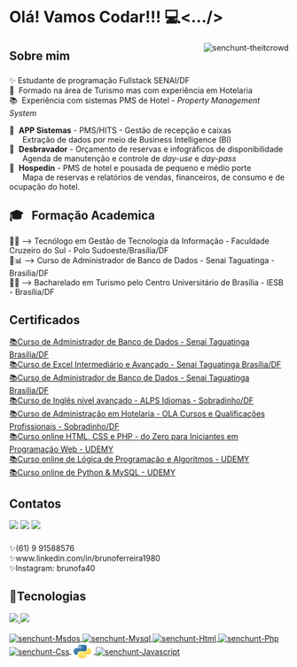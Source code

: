 
# Olá! Vamos Codar!!! 💻<.../>
 <img align="right" alt="senchunt-theitcrowd" 
    src="https://drive.google.com/file/d/1a-eqg9ce88VUxFlonwrrIYHaVwtD7sAT/view?usp=drive_link">
###
<h2 align="left">Sobre mim</h2>

###

<p align="left">✨ Estudante de programação Fullstack SENAI/DF <br>
  🎯&nbsp Formado na área de Turismo mas com experiência em Hotelaria <br>
  📚&nbsp Experiência com sistemas PMS de Hotel - <i>Property Management System</i></p>
  🎲&nbsp <b>APP Sistemas</b> - PMS/HITS - Gestão de recepção e caixas<br>
  &nbsp &nbsp &nbsp Extração de dados por meio de Business Intelligence (BI)<br>
  🎲&nbsp <b>Desbravador</b> - Orçamento de reservas e infográficos de disponibilidade<br>
  &nbsp &nbsp &nbsp Agenda de manutenção e controle de <i>day-use</i> e <i>day-pass</i><br>
  🎲&nbsp <b>Hospedin</b> - PMS de hotel e pousada de pequeno e médio porte<br>
  &nbsp &nbsp &nbsp Mapa de reservas e relatórios de vendas, financeiros, de consumo e de ocupação do hotel.</p>

###
<h2>🎓 &nbsp Formação Academica</h2>

🧑‍🎓 --> Tecnólogo em Gestão de Tecnologia da Informação - Faculdade Cruzeiro do Sul - Polo Sudoeste/Brasília/DF<br>
🎲📊 --> Curso de Administrador de Banco de Dados - Senai Taguatinga - Brasília/DF<br>
🧑‍🎓 --> Bacharelado em Turismo pelo Centro Universitário de Brasília - IESB - Brasília/DF <br>
###
<h2 align="left">Certificados</h2>

<div align="left">
  <a href="" target="_blank">
    📚Curso de Administrador de Banco de Dados - Senai Taguatinga Brasília/DF<br>
  </a>
 <a href="" target="_blank">
    📚Curso de Excel Intermediário e Avançado - Senai Taguatinga Brasília/DF<br>
  </a>
   <a href="" target="_blank">
    📚Curso de Administrador de Banco de Dados - Senai Taguatinga Brasília/DF<br>
  </a>
   <a href="" target="_blank">
    📚Curso de Inglês nível avançado - ALPS Idiomas - Sobradinho/DF<br>
  </a>
    <a href="" target="_blank">
    📚Curso de Administração em Hotelaria - OLA Cursos e Qualificações Profissionais - Sobradinho/DF<br>
    </a>
     <a href="" target="_blank">
    📚Curso online HTML, CSS e PHP - do Zero para Iniciantes em Programação Web - UDEMY<br>
    </a>
     <a href="" target="_blank">
    📚Curso online de Lógica de Programação e Algoritmos - UDEMY<br>
    </a>
    <a href="" target="_blank">
    📚Curso online de Python & MySQL - UDEMY<br>
    </a>
   
 </div>

###


<h2 align="left">Contatos</h2>
<div>
  <a href="https://web.whatsapp.com/" target="-blank"><img src="https://img.shields.io/badge/WhatsApp-25D366?style=for-the-badge&logo=whatsapp&logoColor=white" target="_blank"></a>
  <a href="https://login.live.com/" target="-blank"><img src="https://img.shields.io/badge/Microsoft_Outlook-0078D4?style=for-the-badge&logo=microsoft-outlook&logoColor=white"></a>
  <a href="https://mail.google.com/mail/" target="-blank"><img src="https://img.shields.io/badge/Gmail-D14836?style=for-the-badge&logo=gmail&logoColor=white"></a> 
  </div>
  
###

<div align="left">
  <a target="_blank">
    ✨(61) 9 91588576
  </a><br>
  <a target="_blank">
    ✨www.linkedin.com/in/brunoferreira1980
  </a><br>
  <a target="_blank">
    ✨Instagram: brunofa40
  </a><br>

</div>

###


<h2 align="left">🚀Tecnologias</h2>

<div>
  <a href="https://beacons.ai/Senchunt">
    <img height="180em" src="https://github-readme-stats.vercel.app/api?username=Senchunt&show_icons=true&theme=dark&include_all_commits-true&count_private-true"/>
    <img height="180em" src="https://github-readme-stats.vercel.app/api/top-langs/?username=Senchunt&layout=compact&langs_count=16&theme=dark"/>

</div>

<div style="display: inline_block"><br>
  <img align="center" alt="senchunt-Msdos" height="30" width="40"
    src="https://cdn.jsdelivr.net/gh/devicons/devicon@latest/icons/msdos/msdos-original.svg">  
  <img align="center" alt="senchunt-Mysql" height="30" width="40"
    src="https://cdn.jsdelivr.net/gh/devicons/devicon@latest/icons/mysql/mysql-original.svg">
 <img align="center" alt="senchunt-Html" height="30" width="40"
    src="https://cdn.jsdelivr.net/gh/devicons/devicon@latest/icons/html5/html5-original.svg">
 <img align="center" alt="senchunt-Php" height="30" width="40"
    src="https://cdn.jsdelivr.net/gh/devicons/devicon@latest/icons/php/php-original.svg">
 <img align="center" alt="senchunt-Css" height="30" width="40"
    src="https://cdn.jsdelivr.net/gh/devicons/devicon@latest/icons/css3/css3-original.svg">
 <img align="center" alt="senchunt-Python" height="30" width="40"
    src="https://raw.githubusercontent.com/devicons/devicon/master/icons/python/python-original.svg">
 <img align="center" alt="senchunt-Javascript" height="30" width="40"
    src="https://cdn.jsdelivr.net/gh/devicons/devicon@latest/icons/javascript/javascript-original.svg">
   
</div>



</div>
